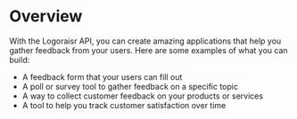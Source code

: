 # Overview

With the Logoraisr API, you can create amazing applications that help you gather feedback from your users. Here are some examples of what you can build:

- A feedback form that your users can fill out
- A poll or survey tool to gather feedback on a specific topic
- A way to collect customer feedback on your products or services
- A tool to help you track customer satisfaction over time
